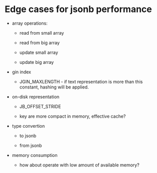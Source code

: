 # Edge cases for jsonb performance

* array operations:

    - read from small array

    - read from big array

    - update small array

    - update big array

* gin index

    - JGIN_MAXLENGTH - if text representation is more than this constant,
      hashing will be applied.

* on-disk representation

    - JB_OFFSET_STRIDE

    - key are more compact in memory, effective cache?

* type convertion

    - to jsonb

    - from jsonb

* memory consumption

    - how about operate with low amount of available memory?
